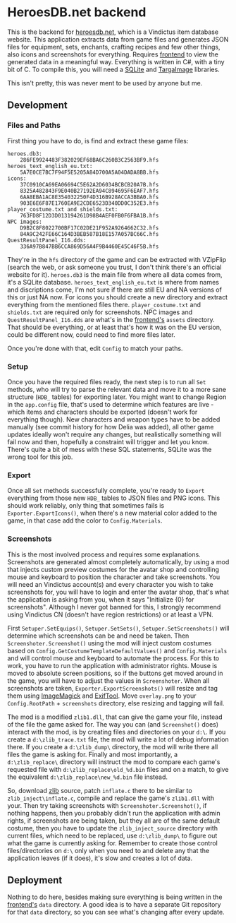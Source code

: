 HeroesDB.net backend
=====================
This is the backend for [heroesdb.net](http://www.heroesdb.net/), which is a Vindictus item database website. This application extracts data from game files and generates JSON files for equipment, sets, enchants, crafting recipes and few other things, also icons and screenshots for everything. Requires [frontend](https://gitlab.com/niaru/heroesdb-fe/) to view the generated data in a meaningful way. Everything is written in C#, with a tiny bit of C. To compile this, you will need a [SQLite](http://system.data.sqlite.org) and [TargaImage](https://www.codeproject.com/Articles/31702/NET-Targa-Image-Reader) libraries.

This isn't pretty, this was never ment to be used by anyone but me.

Development
-----------
### Files and Paths
First thing you have to do, is find and extract these game files:

	heroes.db3:
		286FE9924483F382029EF68BA6C260B3C2563BF9.hfs
	heroes_text_english_eu.txt:
		5A7E0CE7BC7F94F5E5205A84D700A5A04DADA8BB.hfs
	icons:
		37C0910CA69EA06694C5E62A2D6034BCBCB20A7B.hfs
		8325A482843F9E040B27192EA94C894695F6EAF7.hfs
		6AA8EBA1AC8E354032250F4D316B928ACCA3BBA0.hfs
		903E6E6F87E1760EA9E2CDE6523D340DD0C352E3.hfs
	player_costume.txt and shields.txt:
		763FD8F12D3D013194261D98B4AEF0FB0F6FBA1B.hfs
	NPC images:
		D9B2C8F8022700BF17C02DE21F952A9264662C32.hfs
		84A9C242FE66C164D3BEB587B18E157A057BC66C.hfs
	QuestResultPanel_I16.dds:
		336A97B847BB6CCA869D56A4F9B4460E45C46F5B.hfs

They're in the `hfs` directory of the game and can be extracted with VZipFlip (search the web, or ask someone you trust, I don't think there's an official website for it). `heroes.db3` is the main file from where all data comes from, it's a SQLite database. `heroes_text_english_eu.txt` is where from names and discriptions come, I'm not sure if there are still EU and NA versions of this or just NA now. For icons you should create a new directory and extract everything from the mentioned files there. `player_costume.txt` and `shields.txt` are required only for screenshots. NPC images and `QuestResultPanel_I16.dds` are what's in the [frontend's](https://gitlab.com/niaru/heroesdb-fe/) `assets` directory. That should be everything, or at least that's how it was on the EU version, could be different now, could need to find more files later.

Once you're done with that, edit `Config` to match your paths.

### Setup

Once you have the required files ready, the next step is to run all `Set` methods, who will try to parse the relevant data and move it to a more sane structure (`HDB_` tables) for exporting later. You might want to change Region in the `app.config` file, that's used to determine which features are live - which items and characters should be exported (doesn't work for everything though). New characters and weapon types have to be added manually (see commit history for how Delia was added), all other game updates ideally won't require any changes, but realistically something will fail now and then, hopefully a constraint will trigger and let you know. There's quite a bit of mess with these SQL statements, SQLite was the wrong tool for this job.

### Export

Once all `Set` methods successfully complete, you're ready to `Export` everything from those new `HDB_` tables to JSON files and PNG icons. This should work reliably, only thing that sometimes fails is `Exporter.ExportIcons()`, when there's a new material color added to the game, in that case add the color to `Config.Materials`.

### Screenshots

This is the most involved process and requires some explanations. Screenshots are generated almost completely automatically, by using a mod that injects custom preview costumes for the avatar shop and controlling mouse and keyboard to position the character and take screenshots. You will need an Vindictus account(s) and every character you wish to take screenshots for, you will have to login and enter the avatar shop, that's what the application is asking from you, when it says "Initialize {0} for screenshots". Although I never got banned for this, I strongly recommend using Vindictus CN (doesn't have region restrictions) or at least a VPN.

First `Setuper.SetEquips()`, `Setuper.SetSets()`, `Setuper.SetScreenshots()` will determine which screenshots can be and need be taken. Then `Screenshoter.Screenshot()` using the mod will inject custom costumes based on `Config.GetCostumeTemplateDefaultValues()` and `Config.Materials` and will control mouse and keyboard to automate the process. For this to work, you have to run the application with administrator rights. Mouse is moved to absolute screen positions, so if the buttons get moved around in the game, you will have to adjust the values in `Screenshoter`. When all screenshots are taken, `Exporter.ExportScreenshots()` will resize and tag them using [ImageMagick](https://www.imagemagick.org/) and [ExifTool](http://www.sno.phy.queensu.ca/~phil/exiftool/). Move `overlay.png` to your `Config.RootPath` + `screenshots` directory, else resizing and tagging will fail.

The mod is a modified `zlib1.dll`, that can give the game your file, instead of the file the game asked for. The way you can (and `Screenshot()` does) interact with the mod, is by creating files and directories on your `d:\`. If you create a `d:\zlib_trace.txt` file, the mod will write a lot of debug information there. If you create a `d:\zlib_dump\` directory, the mod will write there all files the game is asking for. Finally and most importantly, a `d:\zlib_replace\` directory will instruct the mod to compare each game's requested file with `d:\zlib_replace\old_%d.bin` files and on a match, to give the equivalent `d:\zlib_replace\new_%d.bin` file instead.

So, download [zlib](http://www.zlib.net/) source, patch `inflate.c` there to be similar to `zlib_inject\inflate.c`, compile and replace the game's `zlib1.dll` with your. Then try taking screenshots with `Screenshoter.Screenshot()`, if nothing happens, then you probably didn't run the application with admin rights, if screenshots are being taken, but they all are of the same default costume, then you have to update the `zlib_inject_source` directory with current files, which need to be replaced, use `d:\zlib_dump\` to figure out what the game is currently asking for. Remember to create those control files/directories on `d:\` only when you need to and delete any that the application leaves (if it does), it's slow and creates a lot of data.

Deployment
----------
Nothing to do here, besides making sure everything is being written in the [frontend's](https://gitlab.com/niaru/heroesdb-fe/) `data` directory. A good idea is to have a separate Git repository for that `data` directory, so you can see what's changing after every update.